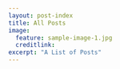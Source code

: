 ```yaml
---
layout: post-index
title: All Posts
image:
  feature: sample-image-1.jpg
  creditlink:
excerpt: "A List of Posts"
---
```

